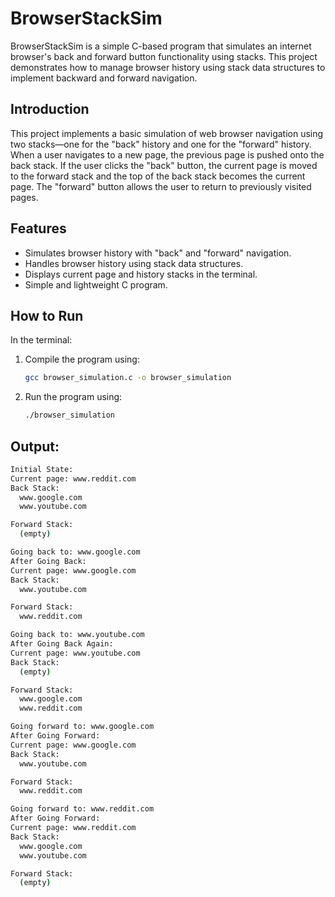 # BrowserStackSim

BrowserStackSim is a simple C-based program that simulates an internet browser's back and forward button functionality using stacks. This project demonstrates how to manage browser history using stack data structures to implement backward and forward navigation.

## Introduction

This project implements a basic simulation of web browser navigation using two stacks—one for the "back" history and one for the "forward" history. When a user navigates to a new page, the previous page is pushed onto the back stack. If the user clicks the "back" button, the current page is moved to the forward stack and the top of the back stack becomes the current page. The "forward" button allows the user to return to previously visited pages.

## Features

* Simulates browser history with "back" and "forward" navigation.
* Handles browser history using stack data structures.
* Displays current page and history stacks in the terminal.
* Simple and lightweight C program.

## How to Run

In the terminal:

1. Compile the program using:
    ```bash
    gcc browser_simulation.c -o browser_simulation
    ```

2. Run the program using:
    ```bash
    ./browser_simulation
    ```

## Output:

```bash
Initial State:
Current page: www.reddit.com
Back Stack:
  www.google.com
  www.youtube.com

Forward Stack:
  (empty)

Going back to: www.google.com
After Going Back:
Current page: www.google.com
Back Stack:
  www.youtube.com

Forward Stack:
  www.reddit.com

Going back to: www.youtube.com
After Going Back Again:
Current page: www.youtube.com
Back Stack:
  (empty)

Forward Stack:
  www.google.com
  www.reddit.com

Going forward to: www.google.com
After Going Forward:
Current page: www.google.com
Back Stack:
  www.youtube.com

Forward Stack:
  www.reddit.com

Going forward to: www.reddit.com
After Going Forward:
Current page: www.reddit.com
Back Stack:
  www.google.com
  www.youtube.com

Forward Stack:
  (empty)
